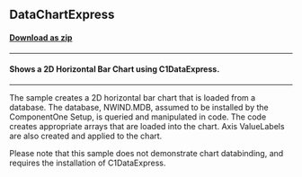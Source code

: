 ## DataChartExpress
#### [Download as zip](https://minhaskamal.github.io/DownGit/#/home?url=https://github.com/GrapeCity/ComponentOne-WinForms-Samples/tree/master/NetFramework\Charts\CS\DataChartExpress)
____
#### Shows a 2D Horizontal Bar Chart using C1DataExpress.
____
The sample creates a 2D horizontal bar chart that is loaded from a database.  The database, NWIND.MDB, assumed to be installed by the ComponentOne Setup, is queried and manipulated in code.  The code creates appropriate arrays that are loaded into the chart.  Axis ValueLabels are also created and applied to the chart. 

Please note that this sample does not demonstrate chart databinding, and requires the installation of C1DataExpress. 
